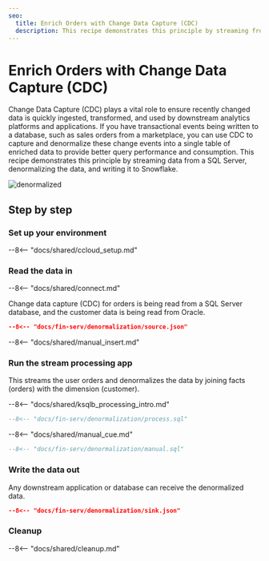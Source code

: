 ```yaml
---
seo:
  title: Enrich Orders with Change Data Capture (CDC)
  description: This recipe demonstrates this principle by streaming from a SQL Server, denormalizing the data, and writing to Snowflake.
---
```


# Enrich Orders with Change Data Capture (CDC)

Change Data Capture (CDC) plays a vital role to ensure recently changed data is quickly ingested, transformed, and used by downstream analytics platforms and applications. If you have transactional events being written to a database, such as sales orders from a marketplace, you can use CDC to capture and denormalize these change events into a single table of enriched data to provide better query performance and consumption. This recipe demonstrates this principle by streaming data from a SQL Server, denormalizing the data, and writing it to Snowflake.

![denormalized](../../img/denormalized-data.png)

## Step by step

### Set up your environment

--8<-- "docs/shared/ccloud_setup.md"

### Read the data in

--8<-- "docs/shared/connect.md"

Change data capture (CDC) for orders is being read from a SQL Server database, and the customer data is being read from Oracle.

```json
--8<-- "docs/fin-serv/denormalization/source.json"
```

--8<-- "docs/shared/manual_insert.md"

### Run the stream processing app

This streams the user orders and denormalizes the data by joining facts (orders) with the dimension (customer).

--8<-- "docs/shared/ksqlb_processing_intro.md"

```sql
--8<-- "docs/fin-serv/denormalization/process.sql"
```

--8<-- "docs/shared/manual_cue.md"

```sql
--8<-- "docs/fin-serv/denormalization/manual.sql"
```

### Write the data out

Any downstream application or database can receive the denormalized data.

```json
--8<-- "docs/fin-serv/denormalization/sink.json"
```

### Cleanup

--8<-- "docs/shared/cleanup.md"
